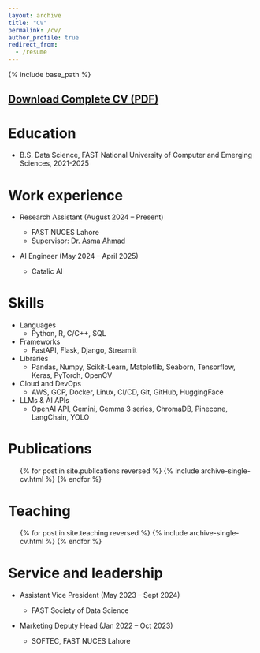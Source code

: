```yaml
---
layout: archive
title: "CV"
permalink: /cv/
author_profile: true
redirect_from:
  - /resume
---
```

{% include base_path %}
## [Download Complete CV (PDF)](/files/Moazzam_CV.pdf)


Education
======
* B.S. Data Science, FAST National University of Computer and Emerging Sciences, 2021-2025

Work experience
======
* Research Assistant (August 2024 – Present)
  * FAST NUCES Lahore
  <!-- * Duties includes: Updates and improvements to template -->
  * Supervisor: [Dr. Asma Ahmad](https://lhr.nu.edu.pk/fsc/facultyProfile/4335)

* AI Engineer (May 2024 – April 2025)
  * Catalic AI

<!-- * Duties included: Tagging issues
* Supervisor: Professor Git -->
  
Skills
======
* Languages
  * Python, R, C/C++, SQL
* Frameworks
  * FastAPI, Flask, Django, Streamlit
* Libraries
  * Pandas, Numpy, Scikit-Learn, Matplotlib, Seaborn, Tensorflow, Keras, PyTorch, OpenCV
* Cloud and DevOps
  * AWS, GCP, Docker, Linux, CI/CD, Git, GitHub, HuggingFace
* LLMs & AI APIs
  * OpenAI API, Gemini, Gemma 3 series, ChromaDB, Pinecone, LangChain, YOLO

Publications
======
  <ul>{% for post in site.publications reversed %}
    {% include archive-single-cv.html %}
  {% endfor %}</ul>
  
<!-- Talks
======
  <ul>{% for post in site.talks reversed %}
    {% include archive-single-talk-cv.html  %}
  {% endfor %}</ul> -->
  
Teaching
======
  <ul>{% for post in site.teaching reversed %}
    {% include archive-single-cv.html %}
  {% endfor %}</ul>
  
Service and leadership
======
* Assistant Vice President (May 2023 – Sept 2024)
  * FAST Society of Data Science
 
* Marketing Deputy Head (Jan 2022 – Oct 2023)
  * SOFTEC, FAST NUCES Lahore
 
